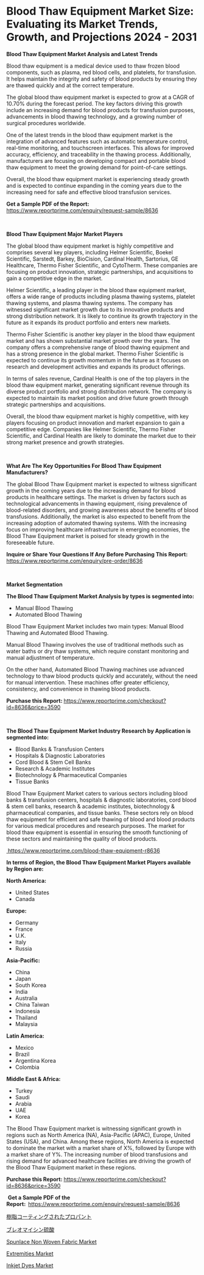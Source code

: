 <p><h1>Blood Thaw Equipment Market Size: Evaluating its Market Trends, Growth, and Projections 2024 - 2031</h1></p><p><strong>Blood Thaw Equipment Market Analysis and Latest Trends</strong></p>
<p><p>Blood thaw equipment is a medical device used to thaw frozen blood components, such as plasma, red blood cells, and platelets, for transfusion. It helps maintain the integrity and safety of blood products by ensuring they are thawed quickly and at the correct temperature.</p><p>The global blood thaw equipment market is expected to grow at a CAGR of 10.70% during the forecast period. The key factors driving this growth include an increasing demand for blood products for transfusion purposes, advancements in blood thawing technology, and a growing number of surgical procedures worldwide.</p><p>One of the latest trends in the blood thaw equipment market is the integration of advanced features such as automatic temperature control, real-time monitoring, and touchscreen interfaces. This allows for improved accuracy, efficiency, and traceability in the thawing process. Additionally, manufacturers are focusing on developing compact and portable blood thaw equipment to meet the growing demand for point-of-care settings.</p><p>Overall, the blood thaw equipment market is experiencing steady growth and is expected to continue expanding in the coming years due to the increasing need for safe and effective blood transfusion services.</p></p>
<p><strong>Get a Sample PDF of the Report:&nbsp;</strong> <a href="https://www.reportprime.com/enquiry/request-sample/8636">https://www.reportprime.com/enquiry/request-sample/8636</a></p>
<p>&nbsp;</p>
<p><strong>Blood Thaw Equipment Major Market Players</strong></p>
<p><p>The global blood thaw equipment market is highly competitive and comprises several key players, including Helmer Scientific, Boekel Scientific, Sarstedt, Barkey, BioCision, Cardinal Health, Sartorius, GE Healthcare, Thermo Fisher Scientific, and CytoTherm. These companies are focusing on product innovation, strategic partnerships, and acquisitions to gain a competitive edge in the market.</p><p>Helmer Scientific, a leading player in the blood thaw equipment market, offers a wide range of products including plasma thawing systems, platelet thawing systems, and plasma thawing systems. The company has witnessed significant market growth due to its innovative products and strong distribution network. It is likely to continue its growth trajectory in the future as it expands its product portfolio and enters new markets.</p><p>Thermo Fisher Scientific is another key player in the blood thaw equipment market and has shown substantial market growth over the years. The company offers a comprehensive range of blood thawing equipment and has a strong presence in the global market. Thermo Fisher Scientific is expected to continue its growth momentum in the future as it focuses on research and development activities and expands its product offerings.</p><p>In terms of sales revenue, Cardinal Health is one of the top players in the blood thaw equipment market, generating significant revenue through its diverse product portfolio and strong distribution network. The company is expected to maintain its market position and drive future growth through strategic partnerships and acquisitions.</p><p>Overall, the blood thaw equipment market is highly competitive, with key players focusing on product innovation and market expansion to gain a competitive edge. Companies like Helmer Scientific, Thermo Fisher Scientific, and Cardinal Health are likely to dominate the market due to their strong market presence and growth strategies.</p></p>
<p>&nbsp;</p>
<p><strong>What Are The Key Opportunities For Blood Thaw Equipment Manufacturers?</strong></p>
<p><p>The global Blood Thaw Equipment market is expected to witness significant growth in the coming years due to the increasing demand for blood products in healthcare settings. The market is driven by factors such as technological advancements in thawing equipment, rising prevalence of blood-related disorders, and growing awareness about the benefits of blood transfusions. Additionally, the market is also expected to benefit from the increasing adoption of automated thawing systems. With the increasing focus on improving healthcare infrastructure in emerging economies, the Blood Thaw Equipment market is poised for steady growth in the foreseeable future.</p></p>
<p><strong>Inquire or Share Your Questions If Any Before Purchasing This Report:</strong> <a href="https://www.reportprime.com/enquiry/pre-order/8636">https://www.reportprime.com/enquiry/pre-order/8636</a></p>
<p>&nbsp;</p>
<p><strong>Market Segmentation</strong></p>
<p><strong>The Blood Thaw Equipment Market Analysis by types is segmented into:</strong></p>
<p><ul><li>Manual Blood Thawing</li><li>Automated Blood Thawing</li></ul></p>
<p><p>Blood Thaw Equipment Market includes two main types: Manual Blood Thawing and Automated Blood Thawing. </p><p>Manual Blood Thawing involves the use of traditional methods such as water baths or dry thaw systems, which require constant monitoring and manual adjustment of temperature. </p><p>On the other hand, Automated Blood Thawing machines use advanced technology to thaw blood products quickly and accurately, without the need for manual intervention. These machines offer greater efficiency, consistency, and convenience in thawing blood products.</p></p>
<p><strong>Purchase this Report:&nbsp;</strong><a href="https://www.reportprime.com/checkout?id=8636&price=3590">https://www.reportprime.com/checkout?id=8636&price=3590</a></p>
<p>&nbsp;</p>
<p><strong>The Blood Thaw Equipment Market Industry Research by Application is segmented into:</strong></p>
<p><ul><li>Blood Banks & Transfusion Centers</li><li>Hospitals & Diagnostic Laboratories</li><li>Cord Blood & Stem Cell Banks</li><li>Research & Academic Institutes</li><li>Biotechnology & Pharmaceutical Companies</li><li>Tissue Banks</li></ul></p>
<p><p>Blood Thaw Equipment Market caters to various sectors including blood banks & transfusion centers, hospitals & diagnostic laboratories, cord blood & stem cell banks, research & academic institutes, biotechnology & pharmaceutical companies, and tissue banks. These sectors rely on blood thaw equipment for efficient and safe thawing of blood and blood products for various medical procedures and research purposes. The market for blood thaw equipment is essential in ensuring the smooth functioning of these sectors and maintaining the quality of blood products.</p></p>
<p><a href="https://www.reportprime.com/blood-thaw-equipment-r8636">&nbsp;https://www.reportprime.com/blood-thaw-equipment-r8636</a></p>
<p><strong>In terms of Region, the Blood Thaw Equipment Market Players available by Region are:</strong></p>
<p>
    <p> <strong> North America: </strong>
        <ul>
            <li>United States</li>
            <li>Canada</li>
        </ul>
        </p> 
    <p> <strong> Europe: </strong>
        <ul>
            <li>Germany</li>
            <li>France</li>
            <li>U.K.</li>
            <li>Italy</li>
            <li>Russia</li>
        </ul>
        </p> 
    <p> <strong> Asia-Pacific: </strong>
        <ul>
            <li>China</li>
            <li>Japan</li>
            <li>South Korea</li>
            <li>India</li>
            <li>Australia</li>
            <li>China Taiwan</li>
            <li>Indonesia</li>
            <li>Thailand</li>
            <li>Malaysia</li>
        </ul>
        </p> 
    <p> <strong> Latin America: </strong>
        <ul>
            <li>Mexico</li>
            <li>Brazil</li>
            <li>Argentina Korea</li>
            <li>Colombia</li>
        </ul>
        </p> 
    <p> <strong> Middle East & Africa: </strong>
        <ul>
            <li>Turkey</li>
            <li>Saudi</li>
            <li>Arabia</li>
            <li>UAE</li>
            <li>Korea</li>
        </ul>
    </p>
    </p>
<p><p>The Blood Thaw Equipment market is witnessing significant growth in regions such as North America (NA), Asia-Pacific (APAC), Europe, United States (USA), and China. Among these regions, North America is expected to dominate the market with a market share of X%, followed by Europe with a market share of Y%. The increasing number of blood transfusions and rising demand for advanced healthcare facilities are driving the growth of the Blood Thaw Equipment market in these regions.</p></p>
<p><strong>Purchase this Report: </strong><a href="https://www.reportprime.com/checkout?id=8636&price=3590">https://www.reportprime.com/checkout?id=8636&price=3590</a></p>
<p>&nbsp;<strong>Get a Sample PDF of the Report:&nbsp;&nbsp;</strong><a href="https://www.reportprime.com/enquiry/request-sample/8636">https://www.reportprime.com/enquiry/request-sample/8636</a></p>
<p><strong></strong></p>
<p><p><a href="https://github.com/SantosDicki04/Market-Research-Report-List-1/blob/main/489177923058.md">樹脂コーティングされたプロパント</a></p><p><a href="https://github.com/moulafa/Market-Research-Report-List-1/blob/main/447156923057.md">ブレオマイシン硫酸</a></p><p><a href="https://issuu.com/reportprime-2/docs/spunlace-non-woven-fabric-market-si_f50e51d88bb1cf">Spunlace Non Woven Fabric Market</a></p><p><a href="https://github.com/jaidynmorantestelletmjzya/Market-Research-Report-List-2/blob/main/extremities-market.md">Extremities Market</a></p><p><a href="https://issuu.com/reportprime-2/docs/inkjet-dyes-market-size-2030.pptx">Inkjet Dyes Market</a></p></p>